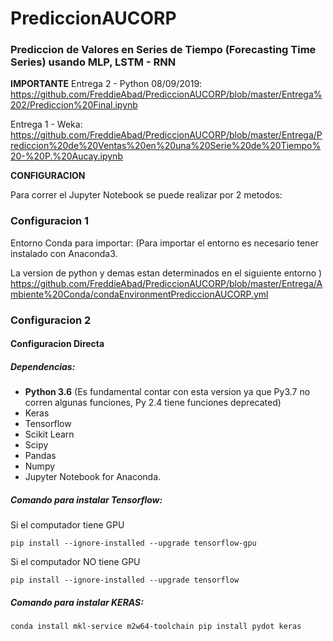 #                   PrediccionAUCORP

### Prediccion de Valores en Series de Tiempo (Forecasting Time Series) usando MLP, LSTM - RNN

**IMPORTANTE**
Entrega 2 - Python 08/09/2019:
https://github.com/FreddieAbad/PrediccionAUCORP/blob/master/Entrega%202/Prediccion%20Final.ipynb

Entrega 1 - Weka:
https://github.com/FreddieAbad/PrediccionAUCORP/blob/master/Entrega/Prediccion%20de%20Ventas%20en%20una%20Serie%20de%20Tiempo%20-%20P.%20Aucay.ipynb

**CONFIGURACION**

Para correr el Jupyter Notebook se puede realizar por 2 metodos:
### Configuracion 1 
Entorno Conda para importar: 
(Para importar el entorno es necesario tener instalado con Anaconda3.

La version de python y demas estan determinados en el siguiente entorno )
https://github.com/FreddieAbad/PrediccionAUCORP/blob/master/Entrega/Ambiente%20Conda/condaEnvironmentPrediccionAUCORP.yml

### Configuracion 2
#### Configuracion Directa
##### Dependencias:
- **Python 3.6** (Es fundamental contar con esta version ya que Py3.7 no corren algunas funciones, Py 2.4 tiene funciones deprecated)
- Keras
- Tensorflow
- Scikit Learn
- Scipy
- Pandas
- Numpy
- Jupyter Notebook for Anaconda.

##### Comando para instalar Tensorflow:
Si el computador tiene GPU
```
pip install --ignore-installed --upgrade tensorflow-gpu 
```
Si el computador NO tiene GPU
```
pip install --ignore-installed --upgrade tensorflow
```

##### Comando para instalar KERAS:
```
conda install mkl-service m2w64-toolchain pip install pydot keras
```
